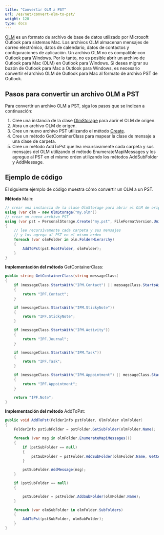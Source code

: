 ```yaml
---
title: "Convertir OLM a PST"
url: /es/net/convert-olm-to-pst/
weight: 120
type: docs
---
```


[OLM](https://docs.fileformat.com/email/olm/) es un formato de archivo de base de datos utilizado por Microsoft Outlook para sistemas Mac. Los archivos OLM almacenan mensajes de correo electrónico, datos de calendario, datos de contactos y configuraciones de aplicación. Un archivo OLM no es compatible con Outlook para Windows. Por lo tanto, no es posible abrir un archivo de Outlook para Mac (OLM) en Outlook para Windows. Si desea migrar su buzón de Outlook para Mac a Outlook para Windows, es necesario convertir el archivo OLM de Outlook para Mac al formato de archivo PST de Outlook.

## **Pasos para convertir un archivo OLM a PST**

Para convertir un archivo OLM a PST, siga los pasos que se indican a continuación:

1. Cree una instancia de la clase [OlmStorage](https://reference.aspose.com/email/net/aspose.email.storage.olm/olmstorage/) para abrir el OLM de origen.
2. Abra un archivo OLM de origen.
3. Cree un nuevo archivo PST utilizando el método [Create](https://reference.aspose.com/email/net/aspose.email.storage.pst/personalstorage/create/#create_4).
4. Cree un método GetContainerClass para mapear la clase de mensaje a una clase de carpeta.
5. Cree un método AddToPst que lea recursivamente cada carpeta y sus mensajes del OLM utilizando el método EnumerateMapiMessages y los agregue al PST en el mismo orden utilizando los métodos AddSubFolder y AddMessage.

## **Ejemplo de código**

El siguiente ejemplo de código muestra cómo convertir un OLM a un PST.

**Método** Main:

```cs
// crear una instancia de la clase OlmStorage para abrir el OLM de origen
using (var olm = new OlmStorage("my.olm"))
// crear un nuevo archivo PST
using (var pst = PersonalStorage.Create("my.pst", FileFormatVersion.Unicode))
{
    // lee recursivamente cada carpeta y sus mensajes 
    // y los agrega al PST en el mismo orden
    foreach (var olmFolder in olm.FolderHierarchy)
    {
        AddToPst(pst.RootFolder, olmFolder);
    }
} 
```

**Implementación del método** GetContainerClass:

```cs
public string GetContainerClass(string messageClass)
{
    if (messageClass.StartsWith("IPM.Contact") || messageClass.StartsWith("IPM.DistList"))
    {
        return "IPF.Contact";
    }

    if (messageClass.StartsWith("IPM.StickyNote"))
    {
        return "IPF.StickyNote";
    }

    if (messageClass.StartsWith("IPM.Activity"))
    {
        return "IPF.Journal";
    }

    if (messageClass.StartsWith("IPM.Task"))
    {
        return "IPF.Task";
    }

    if (messageClass.StartsWith("IPM.Appointment") || messageClass.StartsWith("IPM.Schedule.meeting"))
    {
        return "IPF.Appointment";
    }

    return "IPF.Note";
}
```

**Implementación del método** AddToPst:

```cs
public void AddToPst(FolderInfo pstFolder, OlmFolder olmFolder)
{
    FolderInfo pstSubFolder = pstFolder.GetSubFolder(olmFolder.Name);

    foreach (var msg in olmFolder.EnumerateMapiMessages())
    {
        if (pstSubFolder == null)
        {
            pstSubFolder = pstFolder.AddSubFolder(olmFolder.Name, GetContainerClass(msg.MessageClass));
        }

        pstSubFolder.AddMessage(msg);
    }

    if (pstSubFolder == null)
    {

        pstSubFolder = pstFolder.AddSubFolder(olmFolder.Name);
    }

    foreach (var olmSubFolder in olmFolder.SubFolders)
    {
        AddToPst(pstSubFolder, olmSubFolder);
    }
}
```